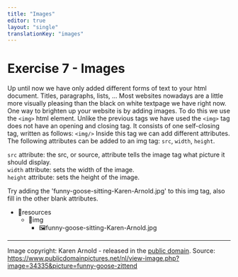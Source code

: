 ```yaml
---
title: "Images"
editor: true
layout: "single"
translationKey: "images"
---
```



# Exercise 7 - Images

Up until now we have only added different forms of text to your html document. Titles, paragraphs, lists, ...
Most websites nowadays are a little more visually pleasing than the black on white textpage we have right now.
One way to brighten up your website is by adding images. To do this we use the `<img>` html element.
Unlike the previous tags we have used the `<img>` tag does not have an opening and closing tag. It consists of one self-closing tag, written as follows:
`<img/>`
Inside this tag we can add different attributes. The following attributes can be added to an img tag: `src`, `width`, `height`.

`src` attribute: the src, or source, attribute tells the image tag what picture it should display.  
`width` attribute: sets the width of the image.  
`height` attribute: sets the height of the image.  

Try adding the 'funny-goose-sitting-Karen-Arnold.jpg' to this img tag, also fill in the other blank attributes.

- 📁resources
    - 📁img
        - 🖼️funny-goose-sitting-Karen-Arnold.jpg

---
Image copyright: Karen Arnold - released in the [public domain](https://creativecommons.org/publicdomain/zero/1.0/). Source: https://www.publicdomainpictures.net/nl/view-image.php?image=34335&picture=funny-goose-zittend
